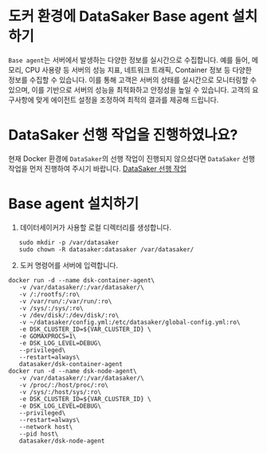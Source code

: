 # 도커 환경에 DataSaker Base agent 설치 하기

`Base agent`는 서버에서 발생하는 다양한 정보를 실시간으로 수집합니다.
예를 들어, 메모리, CPU 사용량 등 서버의 성능 지표, 네트워크 트래픽, Container 정보 등 다양한 정보를 수집할 수 있습니다.
이를 통해 고객은 서버의 상태를 실시간으로 모니터링할 수 있으며, 이를 기반으로 서버의 성능을 최적화하고 안정성을 높일 수 있습니다.
고객의 요구사항에 맞게 에이전트 설정을 조정하여 최적의 결과를 제공해 드립니다.

# DataSaker 선행 작업을 진행하였나요?

현재 Docker 환경에 `DataSaker`의 선행 작업이 진행되지 않으셨다면 `DataSaker` 선행 작업을 먼저 진행하여 주시기 바랍니다. [DataSaker 선행 작업](${MANUAL_DOCKER_KR})
<!-- front 기능 추가 필요; MANUAL_DOCKER_KR -->

# Base agent 설치하기

1. 데이터세이커가 사용할 로컬 디렉터리를 생성합니다.

```shell
   sudo mkdir -p /var/datasaker
   sudo chown -R datasaker:datasaker /var/datasaker/ 
```

2. 도커 명령어를 서버에 입력합니다.

```shell
docker run -d --name dsk-container-agent\
   -v /var/datasaker/:/var/datasaker/\
   -v /:/rootfs/:ro\
   -v /var/run/:/var/run/:ro\
   -v /sys/:/sys/:ro\
   -v /dev/disk/:/dev/disk/:ro\
   -v ~/datasaker/config.yml:/etc/datasaker/global-config.yml:ro\
   -e DSK_CLUSTER_ID=${VAR_CLUSTER_ID} \
   -e GOMAXPROCS=1\
   -e DSK_LOG_LEVEL=DEBUG\
   --privileged\
   --restart=always\
   datasaker/dsk-container-agent
docker run -d --name dsk-node-agent\
   -v /var/datasaker/:/var/datasaker/\
   -v /proc/:/host/proc/:ro\
   -v /sys/:/host/sys/:ro\
   -e DSK_CLUSTER_ID=${VAR_CLUSTER_ID} \
   -e DSK_LOG_LEVEL=DEBUG\
   --privileged\
   --restart=always\
   --network host\
   --pid host\
   datasaker/dsk-node-agent
```
